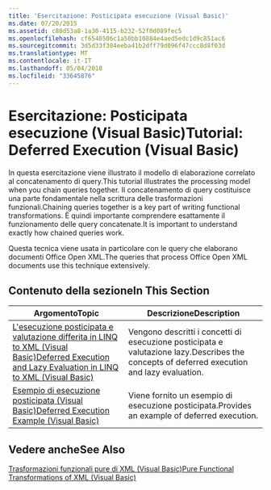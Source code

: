 ```yaml
---
title: 'Esercitazione: Posticipata esecuzione (Visual Basic)'
ms.date: 07/20/2015
ms.assetid: c80d53a8-1a30-4115-b232-52f0d089fec5
ms.openlocfilehash: cf6540506c1a50bb10884e4aed5edc1d9c851ac6
ms.sourcegitcommit: 3d5d33f384eeba41b2dff79d096f47ccc8d8f03d
ms.translationtype: MT
ms.contentlocale: it-IT
ms.lasthandoff: 05/04/2018
ms.locfileid: "33645876"
---
```

# <a name="tutorial-deferred-execution-visual-basic"></a><span data-ttu-id="fcde0-102">Esercitazione: Posticipata esecuzione (Visual Basic)</span><span class="sxs-lookup"><span data-stu-id="fcde0-102">Tutorial: Deferred Execution (Visual Basic)</span></span>
<span data-ttu-id="fcde0-103">In questa esercitazione viene illustrato il modello di elaborazione correlato al concatenamento di query.</span><span class="sxs-lookup"><span data-stu-id="fcde0-103">This tutorial illustrates the processing model when you chain queries together.</span></span> <span data-ttu-id="fcde0-104">Il concatenamento di query costituisce una parte fondamentale nella scrittura delle trasformazioni funzionali.</span><span class="sxs-lookup"><span data-stu-id="fcde0-104">Chaining queries together is a key part of writing functional transformations.</span></span> <span data-ttu-id="fcde0-105">È quindi importante comprendere esattamente il funzionamento delle query concatenate.</span><span class="sxs-lookup"><span data-stu-id="fcde0-105">It is important to understand exactly how chained queries work.</span></span>  
  
 <span data-ttu-id="fcde0-106">Questa tecnica viene usata in particolare con le query che elaborano documenti Office Open XML.</span><span class="sxs-lookup"><span data-stu-id="fcde0-106">The queries that process Office Open XML documents use this technique extensively.</span></span>  
  
## <a name="in-this-section"></a><span data-ttu-id="fcde0-107">Contenuto della sezione</span><span class="sxs-lookup"><span data-stu-id="fcde0-107">In This Section</span></span>  
  
|<span data-ttu-id="fcde0-108">Argomento</span><span class="sxs-lookup"><span data-stu-id="fcde0-108">Topic</span></span>|<span data-ttu-id="fcde0-109">Descrizione</span><span class="sxs-lookup"><span data-stu-id="fcde0-109">Description</span></span>|  
|-----------|-----------------|  
|[<span data-ttu-id="fcde0-110">L'esecuzione posticipata e valutazione differita in LINQ to XML (Visual Basic)</span><span class="sxs-lookup"><span data-stu-id="fcde0-110">Deferred Execution and Lazy Evaluation in LINQ to XML (Visual Basic)</span></span>](../../../../visual-basic/programming-guide/concepts/linq/deferred-execution-and-lazy-evaluation-in-linq-to-xml.md)|<span data-ttu-id="fcde0-111">Vengono descritti i concetti di esecuzione posticipata e valutazione lazy.</span><span class="sxs-lookup"><span data-stu-id="fcde0-111">Describes the concepts of deferred execution and lazy evaluation.</span></span>|  
|[<span data-ttu-id="fcde0-112">Esempio di esecuzione posticipata (Visual Basic)</span><span class="sxs-lookup"><span data-stu-id="fcde0-112">Deferred Execution Example (Visual Basic)</span></span>](../../../../visual-basic/programming-guide/concepts/linq/deferred-execution-example.md)|<span data-ttu-id="fcde0-113">Viene fornito un esempio di esecuzione posticipata.</span><span class="sxs-lookup"><span data-stu-id="fcde0-113">Provides an example of deferred execution.</span></span>|  
  
## <a name="see-also"></a><span data-ttu-id="fcde0-114">Vedere anche</span><span class="sxs-lookup"><span data-stu-id="fcde0-114">See Also</span></span>  
 [<span data-ttu-id="fcde0-115">Trasformazioni funzionali pure di XML (Visual Basic)</span><span class="sxs-lookup"><span data-stu-id="fcde0-115">Pure Functional Transformations of XML (Visual Basic)</span></span>](../../../../visual-basic/programming-guide/concepts/linq/pure-functional-transformations-of-xml.md)
